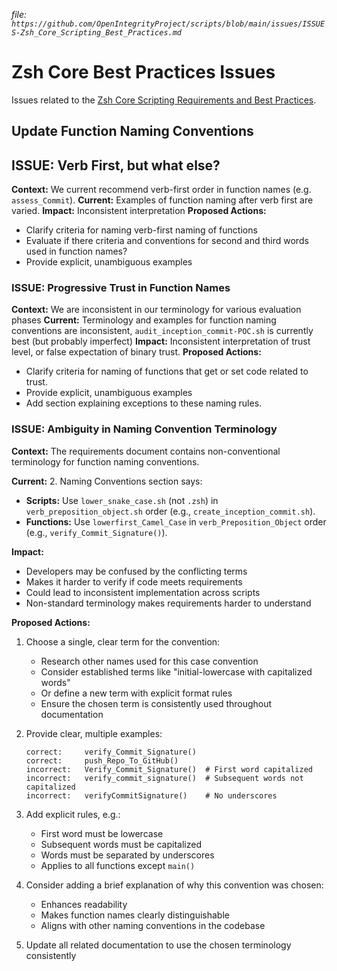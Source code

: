 _file: `https://github.com/OpenIntegrityProject/scripts/blob/main/issues/ISSUES-Zsh_Core_Scripting_Best_Practices.md`_

# Zsh Core Best Practices Issues

Issues related to the [Zsh Core Scripting Requirements and Best Practices](https://github.com/OpenIntegrityProject/scripts/blob/main/requirements/REQUIREMENTS-Zsh_Core_Scripting_Best_Practices.md).

## Update Function Naming Conventions

## ISSUE: Verb First, but what else?
**Context:** We current recommend verb-first order in function names (e.g. `assess_Commit`).
**Current:** Examples of function naming after verb first are varied.
**Impact:** Inconsistent interpretation
**Proposed Actions:**
- Clarify criteria for naming verb-first naming of functions
- Evaluate if there criteria and conventions for second and third words used in function names?
- Provide explicit, unambiguous examples

### ISSUE: Progressive Trust in Function Names
**Context:** We are inconsistent in our terminology for various evaluation phases
**Current:** Terminology and examples for function naming conventions are inconsistent, `audit_inception_commit-POC.sh` is currently best (but probably imperfect)
**Impact:** Inconsistent interpretation of trust level, or false expectation of binary trust.
**Proposed Actions:**
- Clarify criteria for naming of functions that get or set code related to trust.
- Provide explicit, unambiguous examples
- Add section explaining exceptions to these naming rules.

### ISSUE: Ambiguity in Naming Convention Terminology 
**Context:** The requirements document contains non-conventional terminology for function naming conventions. 

**Current:** 
2. Naming Conventions section says:
   - **Scripts:** Use `lower_snake_case.sh` (not `.zsh`) in `verb_preposition_object.sh` order (e.g., `create_inception_commit.sh`).
   - **Functions:** Use `lowerfirst_Camel_Case` in `verb_Preposition_Object` order (e.g., `verify_Commit_Signature()`).

**Impact:** 
- Developers may be confused by the conflicting terms
- Makes it harder to verify if code meets requirements
- Could lead to inconsistent implementation across scripts
- Non-standard terminology makes requirements harder to understand

**Proposed Actions:**
1. Choose a single, clear term for the convention:
   - Research other names used for this case convention
   - Consider established terms like "initial-lowercase with capitalized words"
   - Or define a new term with explicit format rules
   - Ensure the chosen term is consistently used throughout documentation

2. Provide clear, multiple examples:
    ```
    correct:     verify_Commit_Signature()
    correct:     push_Repo_To_GitHub()
    incorrect:   Verify_Commit_Signature()  # First word capitalized
    incorrect:   verify_commit_signature()  # Subsequent words not capitalized
    incorrect:   verifyCommitSignature()    # No underscores
    ```
3. Add explicit rules, e.g.:
   - First word must be lowercase
   - Subsequent words must be capitalized
   - Words must be separated by underscores
   - Applies to all functions except `main()`

4. Consider adding a brief explanation of why this convention was chosen:
   - Enhances readability
   - Makes function names clearly distinguishable
   - Aligns with other naming conventions in the codebase

5. Update all related documentation to use the chosen terminology consistently
